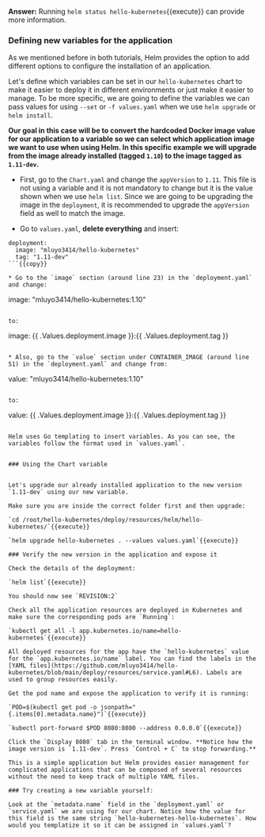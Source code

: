 **Answer:** Running `helm status hello-kubernetes`{{execute}} can provide more information.

### Defining new variables for the application

As we mentioned before in both tutorials, Helm provides the option to add different options to configure the installation of an application. 

Let's define which variables can be set in our `hello-kubernetes` chart to make it easier to deploy it in different environments or just make it easier to manage. To be more specific, we are going to define the variables we can pass values for using `--set` or `-f values.yaml` when we use `helm upgrade` or `helm install`. 

**Our goal in this case will be to convert the hardcoded Docker image value for our application to a variable so we can select which application image we want to use when using Helm. In this specific example we will upgrade from the image already installed (tagged `1.10`) to the image tagged as `1.11-dev`.**

* First, go to the `Chart.yaml` and change the `appVersion` to `1.11`. This file is not using a variable and it is not mandatory to change but it is the value shown when we use `helm list`. Since we are going to be upgrading the image in the  `deployment`, it is recommended to upgrade the `appVersion` field as well to match the image.

* Go to `values.yaml`, **delete everything** and insert:

```
deployment:
  image: "mluyo3414/hello-kubernetes"
  tag: "1.11-dev"
```{{copy}}

* Go to the `image` section (around line 23) in the `deployment.yaml` and change:

```
image: "mluyo3414/hello-kubernetes:1.10"
```

to:

```
image: {{  .Values.deployment.image  }}:{{  .Values.deployment.tag  }}
```{{copy}}

* Also, go to the `value` section under CONTAINER_IMAGE (around line 51) in the `deployment.yaml` and change from:

```
value: "mluyo3414/hello-kubernetes:1.10"
```

to:

```
value: {{  .Values.deployment.image  }}:{{  .Values.deployment.tag  }}
```{{copy}}

Helm uses Go templating to insert variables. As you can see, the variables follow the format used in `values.yaml`.


### Using the Chart variable


Let's upgrade our already installed application to the new version `1.11-dev` using our new variable.

Make sure you are inside the correct folder first and then upgrade:

`cd /root/hello-kubernetes/deploy/resources/helm/hello-kubernetes/`{{execute}}

`helm upgrade hello-kubernetes . --values values.yaml`{{execute}}

### Verify the new version in the application and expose it

Check the details of the deployment:

`helm list`{{execute}}

You should now see `REVISION:2`

Check all the application resources are deployed in Kubernetes and make sure the corresponding pods are `Running`:

`kubectl get all -l app.kubernetes.io/name=hello-kubernetes`{{execute}}

All deployed resources for the app have the `hello-kubernetes` value for the `app.kubernetes.io/name` label. You can find the labels in the [YAML files](https://github.com/mluyo3414/hello-kubernetes/blob/main/deploy/resources/service.yaml#L6). Labels are used to group resources easily.

Get the pod name and expose the application to verify it is running:

`POD=$(kubectl get pod -o jsonpath="{.items[0].metadata.name}")`{{execute}}

`kubectl port-forward $POD 8080:8080 --address 0.0.0.0`{{execute}}

Click the `Display 8080` tab in the terminal window. **Notice how the image version is `1.11-dev`. Press `Control + C` to stop forwarding.**

This is a simple application but Helm provides easier management for complicated applications that can be composed of several resources without the need to keep track of multiple YAML files.

### Try creating a new variable yourself:

Look at the `metadata.name` field in the `deployment.yaml` or `service.yaml` we are using for our chart. Notice how the value for this field is the same string `hello-kubernetes-hello-kubernetes`. How would you templatize it so it can be assigned in `values.yaml`?



